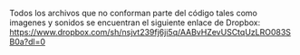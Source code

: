 Todos los archivos que no conforman parte del código tales como imagenes y sonidos se encuentran el siguiente enlace de Dropbox:
https://www.dropbox.com/sh/nsjvt239fj6ji5q/AABvHZevUSCtqUzLRO083SB0a?dl=0
